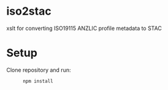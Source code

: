 # iso2stac
xslt for converting ISO19115 ANZLIC profile metadata to STAC

# Setup

Clone repository and run:
```bash
      npm install
```